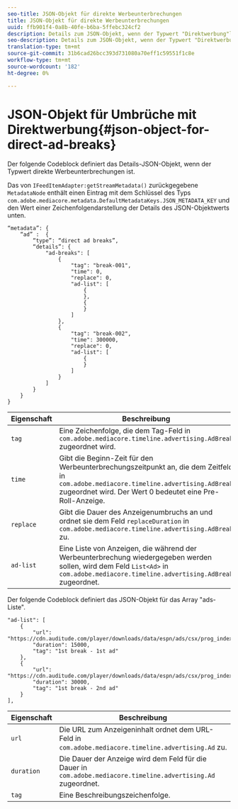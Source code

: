 ```yaml
---
seo-title: JSON-Objekt für direkte Werbeunterbrechungen
title: JSON-Objekt für direkte Werbeunterbrechungen
uuid: ffb901f4-0a8b-40fe-b6ba-5ffebc324cf2
description: Details zum JSON-Objekt, wenn der Typwert "Direktwerbung"lautet
seo-description: Details zum JSON-Objekt, wenn der Typwert "Direktwerbung"lautet
translation-type: tm+mt
source-git-commit: 31b6cad26bcc393d731080a70eff1c59551f1c8e
workflow-type: tm+mt
source-wordcount: '182'
ht-degree: 0%

---
```



# JSON-Objekt für Umbrüche mit Direktwerbung{#json-object-for-direct-ad-breaks}

Der folgende Codeblock definiert das Details-JSON-Objekt, wenn der Typwert direkte Werbeunterbrechungen ist.

Das von `IFeedItemAdapter:getStreamMetadata()` zurückgegebene `MetadataNode` enthält einen Eintrag mit dem Schlüssel des Typs `com.adobe.mediacore.metadata.DefaultMetadataKeys.JSON_METADATA_KEY` und den Wert einer Zeichenfolgendarstellung der Details des JSON-Objektwerts unten.

```
“metadata”: { 
    “ad” :  { 
        “type”: “direct ad breaks”, 
        “details”: { 
            "ad-breaks": [ 
                { 
                    "tag": "break-001", 
                    "time": 0, 
                    "replace": 0, 
                    "ad-list": [ 
                        { 
                        }, 
                        { 
                        } 
                    ] 
                }, 
                { 
                    "tag": "break-002", 
                    "time": 300000, 
                    "replace": 0, 
                    "ad-list": [ 
                        { 
                        } 
                    ] 
                } 
            ] 
        } 
    } 
} 
```

| Eigenschaft | Beschreibung |
|---|---|
| `tag` | Eine Zeichenfolge, die dem Tag-Feld in `com.adobe.mediacore.timeline.advertising.AdBreak` zugeordnet wird. |
| `time` | Gibt die Beginn-Zeit für den Werbeunterbrechungszeitpunkt an, die dem Zeitfeld in `com.adobe.mediacore.timeline.advertising.AdBreak` zugeordnet wird. Der Wert 0 bedeutet eine Pre-Roll-Anzeige. |
| `replace` | Gibt die Dauer des Anzeigenumbruchs an und ordnet sie dem Feld `replaceDuration` in `com.adobe.mediacore.timeline.advertising.AdBreak` zu. |
| `ad-list` | Eine Liste von Anzeigen, die während der Werbeunterbrechung wiedergegeben werden sollen, wird dem Feld `List<Ad>` in `com.adobe.mediacore.timeline.advertising.AdBreak` zugeordnet. |

Der folgende Codeblock definiert das JSON-Objekt für das Array &quot;ads-Liste&quot;.

```
"ad-list": [ 
    { 
        "url": "https://cdn.auditude.com/player/downloads/data/espn/ads/csx/prog_index.m3u8", 
        "duration": 15000, 
        "tag": "1st break - 1st ad" 
    }, 
    { 
        "url": "https://cdn.auditude.com/player/downloads/data/espn/ads/csx/prog_index.m3u8", 
        "duration": 30000, 
        "tag": "1st break - 2nd ad" 
    } 
], 
```

| Eigenschaft | Beschreibung |
|---|---|
| `url` | Die URL zum Anzeigeninhalt ordnet dem URL-Feld in `com.adobe.mediacore.timeline.advertising.Ad` zu. |
| `duration` | Die Dauer der Anzeige wird dem Feld für die Dauer in `com.adobe.mediacore.timeline.advertising.Ad` zugeordnet. |
| `tag` | Eine Beschreibungszeichenfolge. |

